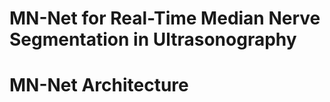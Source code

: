 <h1>MN-Net for Real-Time Median Nerve Segmentation in Ultrasonography</h1>
<h1>MN-Net Architecture</h1>
